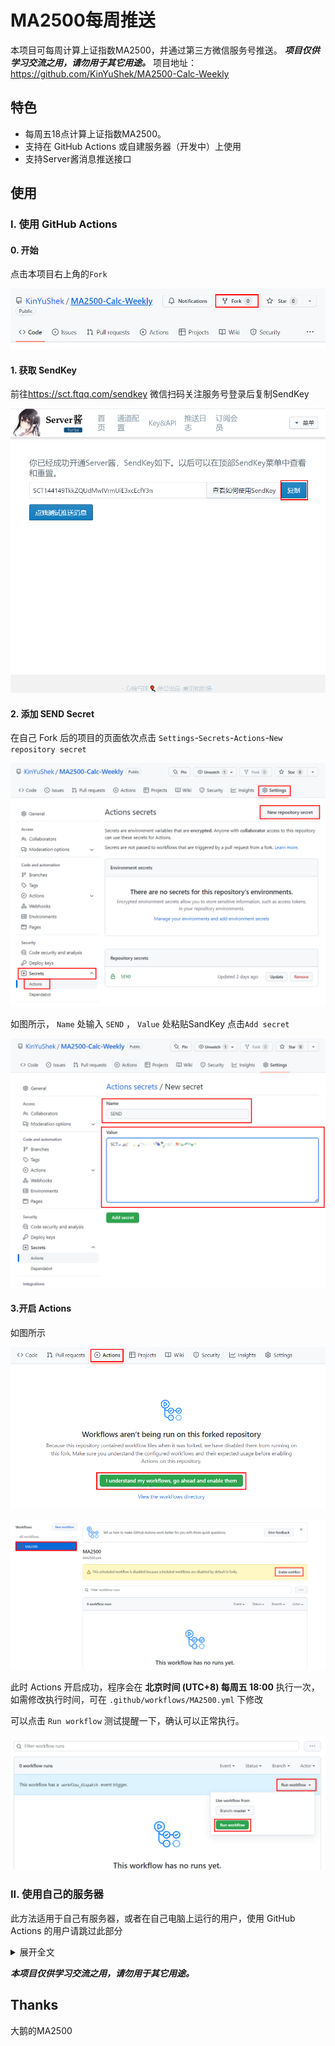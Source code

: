 # MA2500每周推送
本项目可每周计算上证指数MA2500，并通过第三方微信服务号推送。
***项目仅供学习交流之用，请勿用于其它用途。***
项目地址：<https://github.com/KinYuShek/MA2500-Calc-Weekly>
## 特色
- 每周五18点计算上证指数MA2500。
- 支持在 GitHub Actions 或自建服务器（开发中）上使用
- 支持Server酱消息推送接口

## 使用

### I. 使用 GitHub Actions 
#### 0. 开始
点击本项目右上角的`Fork`

![](./img/readme-1.png)

#### 1. 获取 SendKey
前往<https://sct.ftqq.com/sendkey>
微信扫码关注服务号登录后复制SendKey

![](./img/readme-2.png)

#### 2. 添加 SEND Secret
在自己 Fork 后的项目的页面依次点击 `Settings`-`Secrets`-`Actions`-`New repository secret`

![](./img/readme-3.1.png)

如图所示， `Name` 处输入 `SEND` ， `Value` 处粘贴SandKey
点击`Add secret`

![](./img/readme-4.png)

#### 3.开启 Actions
如图所示

![](./img/readme-5.png)

![](./img/readme-6.png)

此时 Actions 开启成功，程序会在 **北京时间 (UTC+8) 每周五 18:00** 执行一次，如需修改执行时间，可在 `.github/workflows/MA2500.yml` 下修改

可以点击 `Run workflow` 测试提醒一下，确认可以正常执行。

![](./img/readme-7.png)


### II. 使用自己的服务器
此方法适用于自己有服务器，或者在自己电脑上运行的用户，使用 GitHub Actions 的用户请跳过此部分

<details>
<summary>
展开全文
</summary>

开发中，详细信息请查看`server`分支

</details>

***本项目仅供学习交流之用，请勿用于其它用途。***

## Thanks
大鹅的MA2500
